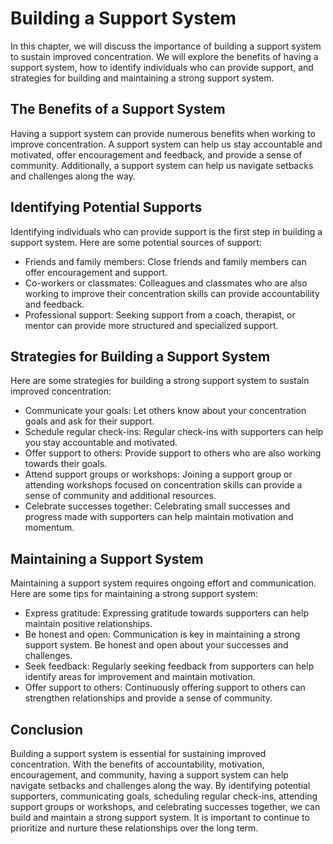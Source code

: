 Building a Support System
=======================================================================

In this chapter, we will discuss the importance of building a support system to sustain improved concentration. We will explore the benefits of having a support system, how to identify individuals who can provide support, and strategies for building and maintaining a strong support system.

The Benefits of a Support System
--------------------------------

Having a support system can provide numerous benefits when working to improve concentration. A support system can help us stay accountable and motivated, offer encouragement and feedback, and provide a sense of community. Additionally, a support system can help us navigate setbacks and challenges along the way.

Identifying Potential Supports
------------------------------

Identifying individuals who can provide support is the first step in building a support system. Here are some potential sources of support:

* Friends and family members: Close friends and family members can offer encouragement and support.
* Co-workers or classmates: Colleagues and classmates who are also working to improve their concentration skills can provide accountability and feedback.
* Professional support: Seeking support from a coach, therapist, or mentor can provide more structured and specialized support.

Strategies for Building a Support System
----------------------------------------

Here are some strategies for building a strong support system to sustain improved concentration:

* Communicate your goals: Let others know about your concentration goals and ask for their support.
* Schedule regular check-ins: Regular check-ins with supporters can help you stay accountable and motivated.
* Offer support to others: Provide support to others who are also working towards their goals.
* Attend support groups or workshops: Joining a support group or attending workshops focused on concentration skills can provide a sense of community and additional resources.
* Celebrate successes together: Celebrating small successes and progress made with supporters can help maintain motivation and momentum.

Maintaining a Support System
----------------------------

Maintaining a support system requires ongoing effort and communication. Here are some tips for maintaining a strong support system:

* Express gratitude: Expressing gratitude towards supporters can help maintain positive relationships.
* Be honest and open: Communication is key in maintaining a strong support system. Be honest and open about your successes and challenges.
* Seek feedback: Regularly seeking feedback from supporters can help identify areas for improvement and maintain motivation.
* Offer support to others: Continuously offering support to others can strengthen relationships and provide a sense of community.

Conclusion
----------

Building a support system is essential for sustaining improved concentration. With the benefits of accountability, motivation, encouragement, and community, having a support system can help navigate setbacks and challenges along the way. By identifying potential supporters, communicating goals, scheduling regular check-ins, attending support groups or workshops, and celebrating successes together, we can build and maintain a strong support system. It is important to continue to prioritize and nurture these relationships over the long term.
